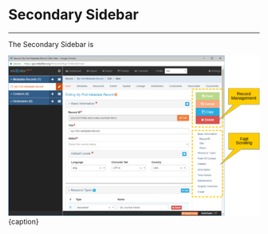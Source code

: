 # Secondary Sidebar
---
The Secondary Sidebar is

![The Secondary Sidebar](/assets/get-started/secondary-sidebar.png){caption}

